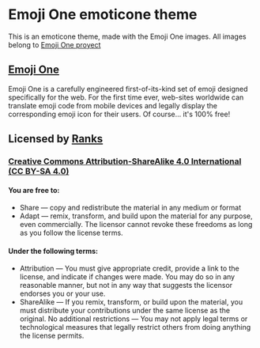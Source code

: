 # Emoji One emoticone theme


This is an emoticone theme, made with the Emoji One images.
All images belong to [Emoji One proyect](https://github.com/Ranks/emojione)


## [Emoji One](https://github.com/Ranks/emojione)


Emoji One is a carefully engineered first-of-its-kind set of emoji designed specifically for the web. For the first time ever, web-sites worldwide can translate emoji code from mobile devices and legally display the corresponding emoji icon for their users. Of course… it's 100% free!

## Licensed by [Ranks](https://github.com/Ranks)
### [Creative Commons Attribution-ShareAlike 4.0 International (CC BY-SA 4.0)](http://creativecommons.org/licenses/by-sa/4.0/deed.en)

#### You are free to:

 * Share — copy and redistribute the material in any medium or format
 * Adapt — remix, transform, and build upon the material for any purpose, even commercially.
   The licensor cannot revoke these freedoms as long as you follow the license terms.

#### Under the following terms:

 * Attribution — You must give appropriate credit, provide a link to the license, and indicate if changes were made. You may do so in any reasonable manner, but not in any way that suggests the licensor endorses you or your use.
 * ShareAlike — If you remix, transform, or build upon the material, you must distribute your contributions under the same license as the original.
   No additional restrictions — You may not apply legal terms or technological measures that legally restrict others from doing anything the license permits.